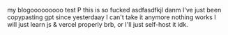 my blogooooooooo test
P
this is so fucked
asdfasdfkjl
danm
I've just been copypasting gpt since yesterdaay I can't take it anymore nothing works I will just learn js & vercel properly brb, or I'll just self-host it idk.
